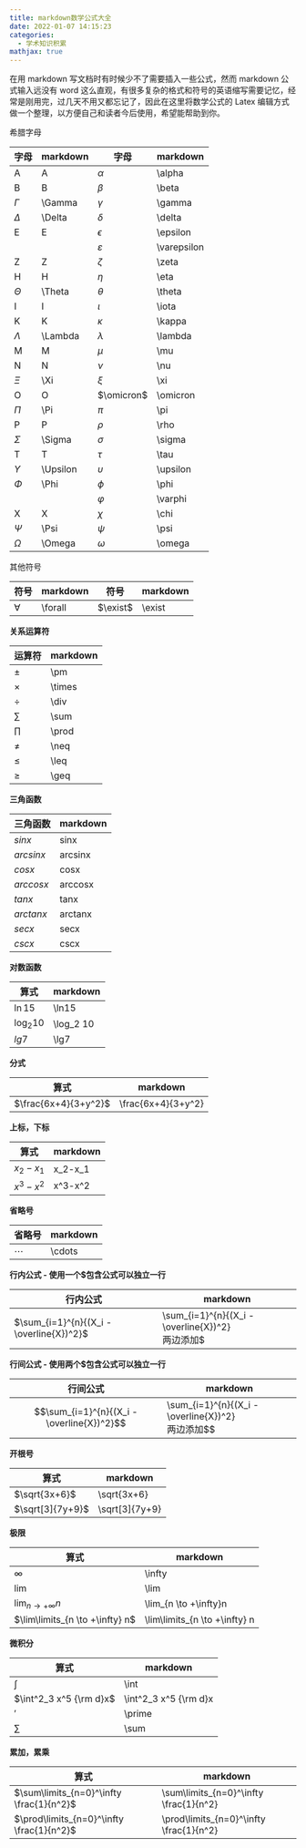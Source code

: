```yaml
---
title: markdown数学公式大全
date: 2022-01-07 14:15:23
categories:
  - 学术知识积累
mathjax: true
---
```


在用 markdown 写文档时有时候少不了需要插入一些公式，然而 markdown 公式输入远没有 word 这么直观，有很多复杂的格式和符号的英语缩写需要记忆，经常是刚用完，过几天不用又都忘记了，因此在这里将数学公式的 Latex 编辑方式做一个整理，以方便自己和读者今后使用，希望能帮助到你。

<!--more-->

希腊字母

| 字母       | markdown | 字母          | markdown    |
| ---------- | -------- | ------------- | ----------- |
| A          | A        | $\alpha$      | \alpha      |
| B          | B        | $\beta$       | \beta       |
| $\Gamma$   | \Gamma   | $\gamma$      | \gamma      |
| $\Delta$   | \Delta   | $\delta$      | \delta      |
| E          | E        | $\epsilon$    | \epsilon    |
|            |          | $\varepsilon$ | \varepsilon |
| Z          | Z        | $\zeta$       | \zeta       |
| H          | H        | $\eta$        | \eta        |
| $\Theta$   | \Theta   | $\theta$      | \theta      |
| I          | I        | $\iota$       | \iota       |
| K          | K        | $\kappa$      | \kappa      |
| $\Lambda$  | \Lambda  | $\lambda$     | \lambda     |
| M          | M        | $\mu$         | \mu         |
| N          | N        | $\nu$         | \nu         |
| $\Xi$      | \Xi      | $\xi$         | \xi         |
| O          | O        | $\omicron$    | \omicron    |
| $\Pi$      | \Pi      | $\pi$         | \pi         |
| P          | P        | $\rho$        | \rho        |
| $\Sigma$   | \Sigma   | $\sigma$      | \sigma      |
| T          | T        | $\tau$        | \tau        |
| $\Upsilon$ | \Upsilon | $\upsilon$    | \upsilon    |
| $\Phi$     | \Phi     | $\phi$        | \phi        |
|            |          | $\varphi$     | \varphi     |
| X          | X        | $\chi$        | \chi        |
| $\Psi$     | \Psi     | $\psi$        | \psi        |
| $\Omega$   | \Omega   | $\omega$      | \omega      |



其他符号

| 符号      | markdown | 符号     | markdown |
| --------- | -------- | -------- | -------- |
| $\forall$ | \forall  | $\exist$ | \exist   |



**关系运算符**

| 运算符   | markdown |
| -------- | -------- |
| $\pm$    | \pm      |
| $\times$ | \times   |
| $\div$   | \div     |
| $\sum$   | \sum     |
| $\prod$  | \prod    |
| $\neq$   | \neq     |
| $\leq$   | \leq     |
| $\geq$   | \geq     |



**三角函数**

| 三角函数  | markdown |
| --------- | -------- |
| $sin x$   | sinx     |
| $arcsinx$ | arcsinx  |
| $cosx$    | cosx     |
| $arccosx$ | arccosx  |
| $tanx$    | tanx     |
| $arctanx$ | arctanx  |
| $secx$    | secx     |
| $cscx$    | cscx     |



**对数函数**

| 算式        | markdown  |
| ----------- | --------- |
| $\ln15$     | \ln15     |
| $\log_2 10$ | \log_2 10 |
| $lg7$       | \lg7      |



**分式**

| 算式                 | markdown           |
| -------------------- | ------------------ |
| $\frac{6x+4}{3+y^2}$ | \frac{6x+4}{3+y^2} |



**上标，下标**

| 算式      | markdown |
| --------- | -------- |
| $x_2-x_1$ | x_2-x_1  |
| $x^3-x^2$ | x^3-x^2  |



**省略号**

| 省略号   | markdown |
| -------- | -------- |
| $\cdots$ | \cdots   |



**行内公式 - 使用一个$包含公式可以独立一行**

| 行内公式                                 | markdown                                              |
| ---------------------------------------- | ----------------------------------------------------- |
| $\sum_{i=1}^{n}{(X_i - \overline{X})^2}$ | \sum_{i=1}^{n}{(X_i - \overline{X})^2}<br />两边添加$ |



**行间公式 - 使用两个$包含公式可以独立一行**

| 行间公式                                   | markdown                                               |
| ------------------------------------------ | ------------------------------------------------------ |
| $$\sum_{i=1}^{n}{(X_i - \overline{X})^2}$$ | \sum_{i=1}^{n}{(X_i - \overline{X})^2}<br />两边添加$$ |



**开根号**

| 算式             | markdown       |
| ---------------- | -------------- |
| $\sqrt{3x+6}$    | \sqrt{3x+6}    |
| $\sqrt[3]{7y+9}$ | \sqrt[3]{7y+9} |



**极限**

| 算式                            | markdown                      |
| ------------------------------- | ----------------------------- |
| $\infty$                        | \infty                        |
| $\lim$                          | \lim                          |
| $\lim_{n \to +\infty}n$         | \lim_{n \to +\infty}n         |
| $\lim\limits_{n \to +\infty} n$ | \lim\limits_{n \to +\infty} n |



**微积分**

| 算式                    | markdown              |
| ----------------------- | --------------------- |
| $\int$                  | \int                  |
| $\int^2_3 x^5 {\rm d}x$ | \int^2_3 x^5 {\rm d}x |
| $\prime$                | \prime                |
| $\sum$                  | \sum                  |



**累加，累乘**

| 算式                                      | markdown                                |
| ----------------------------------------- | --------------------------------------- |
| $\sum\limits_{n=0}^\infty \frac{1}{n^2}$  | \sum\limits_{n=0}^\infty \frac{1}{n^2}  |
| $\prod\limits_{n=0}^\infty \frac{1}{n^2}$ | \prod\limits_{n=0}^\infty \frac{1}{n^2} |



